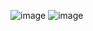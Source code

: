 ![image](https://github.com/RaghulR238/miniproject/assets/123478701/6e204c5a-22ab-4b92-9f05-70011d30e3f5)
![image](https://github.com/RaghulR238/miniproject/assets/123478701/fe970d13-ebf7-48e8-bcd9-1fa8a70fa9b2)
